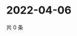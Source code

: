 # 2022-04-06

共 0 条

<!-- BEGIN WEIBO -->
<!-- 最后更新时间 Wed Apr 06 2022 00:21:45 GMT+0800 (China Standard Time) -->

<!-- END WEIBO -->
